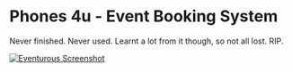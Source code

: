 # Phones 4u - Event Booking System

Never finished. Never used. Learnt a lot from it though, so not all lost. RIP.

[![Eventurous Screenshot](http://i.imgur.com/N0h4J4C.png)](https://www.youtube.com/watch?v=-IJq1HuLVtE)


